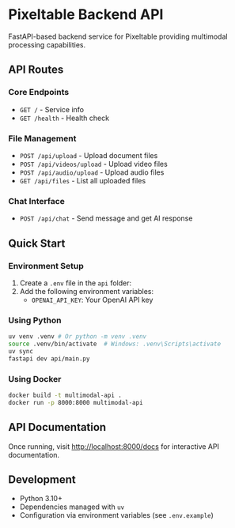 # Pixeltable Backend API

FastAPI-based backend service for Pixeltable providing multimodal processing capabilities.

## API Routes

### Core Endpoints
- `GET /` - Service info
- `GET /health` - Health check

### File Management
- `POST /api/upload` - Upload document files
- `POST /api/videos/upload` - Upload video files
- `POST /api/audio/upload` - Upload audio files
- `GET /api/files` - List all uploaded files

### Chat Interface
- `POST /api/chat` - Send message and get AI response

## Quick Start

### Environment Setup
1. Create a `.env` file in the `api` folder:
2. Add the following environment variables:
    - `OPENAI_API_KEY`: Your OpenAI API key

### Using Python
```bash
uv venv .venv # Or python -m venv .venv
source .venv/bin/activate  # Windows: .venv\Scripts\activate
uv sync
fastapi dev api/main.py
```

### Using Docker
```bash
docker build -t multimodal-api .
docker run -p 8000:8000 multimodal-api
```

## API Documentation
Once running, visit [http://localhost:8000/docs](http://localhost:8000/docs) for interactive API documentation.

## Development
- Python 3.10+
- Dependencies managed with `uv`
- Configuration via environment variables (see `.env.example`)
